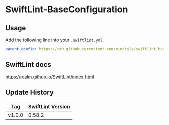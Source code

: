 # SwiftLint-BaseConfiguration

## Usage

Add the following line into your `.swiftlint.yml`.

```yml
parent_config: https://raw.githubusercontent.com/mindisle/swiftlint-base-configuration/v1.0.0/swiftlint-base.yml
```

## SwiftLint docs

https://realm.github.io/SwiftLint/index.html

## Update History

| Tag    | SwiftLint Version |
| ------ | ----------------- |
| v1.0.0 | 0.58.2            |
